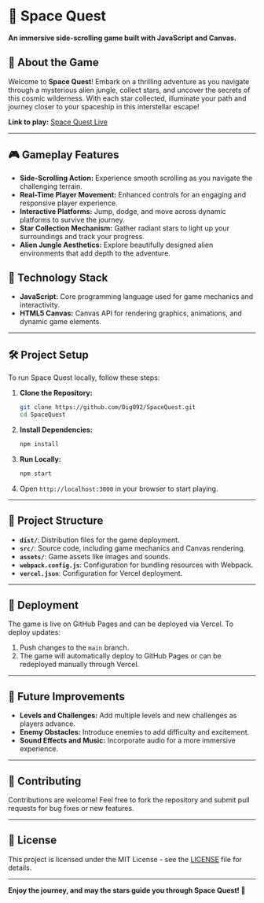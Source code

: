 # 🚀 Space Quest

**An immersive side-scrolling game built with JavaScript and Canvas.**

## 🌌 About the Game

Welcome to **Space Quest**! Embark on a thrilling adventure as you navigate through a mysterious alien jungle, collect stars, and uncover the secrets of this cosmic wilderness. With each star collected, illuminate your path and journey closer to your spaceship in this interstellar escape!

**Link to play:** [Space Quest Live](https://dig092.github.io/SpaceQuest/dist/)

---

## 🎮 Gameplay Features

- **Side-Scrolling Action:** Experience smooth scrolling as you navigate the challenging terrain.
- **Real-Time Player Movement:** Enhanced controls for an engaging and responsive player experience.
- **Interactive Platforms:** Jump, dodge, and move across dynamic platforms to survive the journey.
- **Star Collection Mechanism:** Gather radiant stars to light up your surroundings and track your progress.
- **Alien Jungle Aesthetics:** Explore beautifully designed alien environments that add depth to the adventure.

## 🔧 Technology Stack

- **JavaScript:** Core programming language used for game mechanics and interactivity.
- **HTML5 Canvas:** Canvas API for rendering graphics, animations, and dynamic game elements.

---

## 🛠️ Project Setup

To run Space Quest locally, follow these steps:

1. **Clone the Repository:**
   ```bash
   git clone https://github.com/Dig092/SpaceQuest.git
   cd SpaceQuest
   ```

2. **Install Dependencies:**
   ```bash
   npm install
   ```

3. **Run Locally:**
   ```bash
   npm start
   ```

4. Open `http://localhost:3000` in your browser to start playing.

---

## 📁 Project Structure

- **`dist/`**: Distribution files for the game deployment.
- **`src/`**: Source code, including game mechanics and Canvas rendering.
- **`assets/`**: Game assets like images and sounds.
- **`webpack.config.js`**: Configuration for bundling resources with Webpack.
- **`vercel.json`**: Configuration for Vercel deployment.

---

## 🚀 Deployment

The game is live on GitHub Pages and can be deployed via Vercel. To deploy updates:

1. Push changes to the `main` branch.
2. The game will automatically deploy to GitHub Pages or can be redeployed manually through Vercel.

---

## 🌠 Future Improvements

- **Levels and Challenges:** Add multiple levels and new challenges as players advance.
- **Enemy Obstacles:** Introduce enemies to add difficulty and excitement.
- **Sound Effects and Music:** Incorporate audio for a more immersive experience.

---

## 🤝 Contributing

Contributions are welcome! Feel free to fork the repository and submit pull requests for bug fixes or new features.

---

## 📄 License

This project is licensed under the MIT License - see the [LICENSE](LICENSE) file for details.

---

**Enjoy the journey, and may the stars guide you through Space Quest! 🌟**


